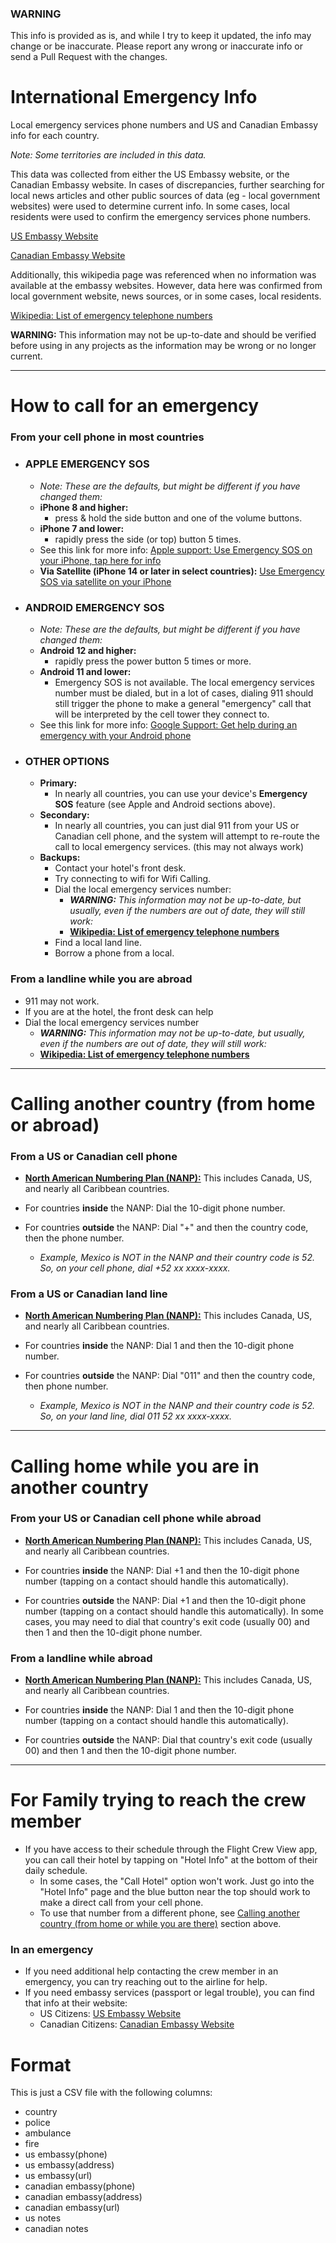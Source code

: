 ### WARNING

This info is provided as is, and while I try to keep it updated, the info may change or be inaccurate. Please report any wrong or inaccurate info or send a Pull Request with the changes.

# International Emergency Info

Local emergency services phone numbers and US and Canadian Embassy info for each country.

<em>Note: Some territories are included in this data.</em>

This data was collected from either the US Embassy website, or the Canadian Embassy website. In cases of discrepancies, further searching for local news articles and other public sources of data (eg - local government websites) were used to determine current info. In some cases, local residents were used to confirm the emergency services phone numbers.

[US Embassy Website](https://www.usembassy.gov/)

[Canadian Embassy Website](https://www.international.gc.ca/)

Additionally, this wikipedia page was referenced when no information was available at the embassy websites. However, data here was confirmed from local government website, news sources, or in some cases, local residents.

[Wikipedia: List of emergency telephone numbers](https://en.wikipedia.org/wiki/List_of_emergency_telephone_numbers)

**WARNING:** This information may not be up-to-date and should be verified before using in any projects as the information may be wrong or no longer current.

* * *

How to call for an emergency
============================


### From your cell phone in most countries

*   ### **APPLE EMERGENCY SOS**
    
    *   _Note: These are the defaults, but might be different if you have changed them:_
    *   **iPhone 8 and higher:** 
        *   press & hold the side button and one of the volume buttons.
    *   **iPhone 7 and lower:** 
        *   rapidly press the side (or top) button 5 times.
    *   See this link for more info: [Apple support: Use Emergency SOS on your iPhone, tap here for info](https://support.apple.com/en-us/HT208076)
    *   **Via Satellite (iPhone 14 or later in select countries):** [Use Emergency SOS via satellite on your iPhone](https://support.apple.com/en-us/HT213426)
*   ### **ANDROID EMERGENCY SOS**
    
    *   _Note: These are the defaults, but might be different if you have changed them:_
    *   **Android 12 and higher:** 
        *   rapidly press the power button 5 times or more.
    *   **Android 11 and lower:** 
        *   Emergency SOS is not available. The local emergency services number must be dialed, but in a lot of cases, dialing 911 should still trigger the phone to make a general "emergency" call that will be interpreted by the cell tower they connect to.
    *   See this link for more info: [Google Support: Get help during an emergency with your Android phone](https://support.apple.com/en-us/HT208076%5D(https://support.google.com/android/answer/9319337))
*   ### OTHER OPTIONS
    
    *   **Primary:** 
        *   In nearly all countries, you can use your device's **Emergency SOS** feature (see Apple and Android sections above).
    *   **Secondary:** 
        *   In nearly all countries, you can just dial 911 from your US or Canadian cell phone, and the system will attempt to re-route the call to local emergency services. (this may not always work)
    *   **Backups:** 
        *   Contact your hotel's front desk.
        *   Try connecting to wifi for Wifi Calling.
        *   Dial the local emergency services number:
            *   **_WARNING:_** _This information may not be up-to-date, but usually, even if the numbers are out of date, they will still work:_
            *   _[](https://en.wikipedia.org/wiki/List_of_emergency_telephone_numbers)_[](https://en.wikipedia.org/wiki/List_of_emergency_telephone_numbers)[**Wikipedia: List of emergency telephone numbers**](https://en.wikipedia.org/wiki/List_of_emergency_telephone_numbers) 
        *   Find a local land line.
        *   Borrow a phone from a local.

  

### From a landline while you are abroad

*   911 may not work.
*   If you are at the hotel, the front desk can help
*   Dial the local emergency services number
    *   **_WARNING:_** _This information may not be up-to-date, but usually, even if the numbers are out of date, they will still work:_
    *   [**Wikipedia: List of emergency telephone numbers**](https://en.wikipedia.org/wiki/List_of_emergency_telephone_numbers)

  

* * *

Calling another country (from home or abroad)
=============================================

### From a US or Canadian cell phone

*   [**North American Numbering Plan (NANP):**](https://en.wikipedia.org/wiki/North_American_Numbering_Plan) This includes Canada, US, and nearly all Caribbean countries.
    
*   For countries **inside** the NANP: Dial the 10-digit phone number.
    
*   For countries **outside** the NANP: Dial "+" and then the country code, then the phone number.
    
    *   _Example, Mexico is NOT in the NANP and their country code is 52. So, on your cell phone, dial +52 xx xxxx-xxxx._

### From a US or Canadian land line

*   [**North American Numbering Plan (NANP):**](https://en.wikipedia.org/wiki/North_American_Numbering_Plan) This includes Canada, US, and nearly all Caribbean countries.
    
*   For countries **inside** the NANP: Dial 1 and then the 10-digit phone number.
    
*   For countries **outside** the NANP: Dial "011" and then the country code, then phone number.
    
    *   _Example, Mexico is NOT in the NANP and their country code is 52. So, on your land line, dial 011 52 xx xxxx-xxxx._

* * *

Calling home while you are in another country
=============================================

### From your US or Canadian cell phone while abroad

*   [**North American Numbering Plan (NANP):**](https://en.wikipedia.org/wiki/North_American_Numbering_Plan) This includes Canada, US, and nearly all Caribbean countries.
    
*   For countries **inside** the NANP: Dial +1 and then the 10-digit phone number (tapping on a contact should handle this automatically).
    
*   For countries **outside** the NANP: Dial +1 and then the 10-digit phone number (tapping on a contact should handle this automatically). In some cases, you may need to dial that country's exit code (usually 00) and then 1 and then the 10-digit phone number.
    

### From a landline while abroad

*   [**North American Numbering Plan (NANP):**](https://en.wikipedia.org/wiki/North_American_Numbering_Plan) This includes Canada, US, and nearly all Caribbean countries.
    
*   For countries **inside** the NANP: Dial 1 and then the 10-digit phone number (tapping on a contact should handle this automatically).
    
*   For countries **outside** the NANP: Dial that country's exit code (usually 00) and then 1 and then the 10-digit phone number.
    

* * *

For Family trying to reach the crew member
==========================================

  

*   If you have access to their schedule through the Flight Crew View app, you can call their hotel by tapping on "Hotel Info" at the bottom of their daily schedule. 
    *   In some cases, the "Call Hotel" option won't work. Just go into the "Hotel Info" page and the blue button near the top should work to make a direct call from your cell phone.
    *   To use that number from a different phone, see [Calling another country (from home or while you are there)](https://flightcrewview.freshdesk.com/a/solutions/articles/16000169345/edit#Calling-another-country-(from-home-or-while-you-are-there)) section above.

  

### In an emergency

*   If you need additional help contacting the crew member in an emergency, you can try reaching out to the airline for help.
*   If you need embassy services (passport or legal trouble), you can find that info at their website:
    *   US Citizens: [US Embassy Website](https://www.usembassy.gov/)
    *   Canadian Citizens: [Canadian Embassy Website](https://www.international.gc.ca/)

# Format

This is just a CSV file with the following columns:

- country
- police
- ambulance
- fire
- us embassy(phone)
- us embassy(address)
- us embassy(url)
- canadian embassy(phone)
- canadian embassy(address)
- canadian embassy(url)
- us notes
- canadian notes

